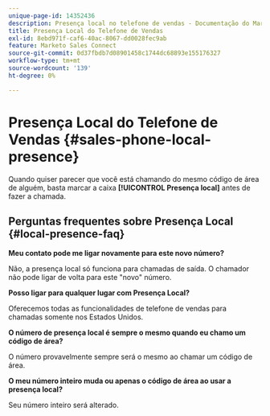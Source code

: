 ```yaml
---
unique-page-id: 14352436
description: Presença local no telefone de vendas - Documentação do Marketo - Documentação do produto
title: Presença Local do Telefone de Vendas
exl-id: 8ebd971f-caf6-40ac-8067-dd0028fec9ab
feature: Marketo Sales Connect
source-git-commit: 0d37fbdb7d08901458c1744dc68893e155176327
workflow-type: tm+mt
source-wordcount: '139'
ht-degree: 0%

---
```


# Presença Local do Telefone de Vendas {#sales-phone-local-presence}

Quando quiser parecer que você está chamando do mesmo código de área de alguém, basta marcar a caixa **[!UICONTROL Presença local]** antes de fazer a chamada.

## Perguntas frequentes sobre Presença Local {#local-presence-faq}

**Meu contato pode me ligar novamente para este novo número?**

Não, a presença local só funciona para chamadas de saída. O chamador não pode ligar de volta para este &quot;novo&quot; número.

**Posso ligar para qualquer lugar com Presença Local?**

Oferecemos todas as funcionalidades de telefone de vendas para chamadas somente nos Estados Unidos.

**O número de presença local é sempre o mesmo quando eu chamo um código de área?**

O número provavelmente sempre será o mesmo ao chamar um código de área.

**O meu número inteiro muda ou apenas o código de área ao usar a presença local?**

Seu número inteiro será alterado.
